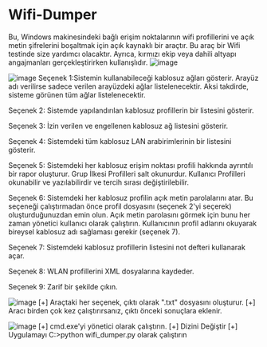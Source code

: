# Wifi-Dumper
Bu, Windows makinesindeki bağlı erişim noktalarının wifi profillerini ve açık metin şifrelerini boşaltmak için açık kaynaklı bir araçtır. Bu araç bir Wifi testinde size yardımcı olacaktır. Ayrıca, kırmızı ekip veya dahili altyapı angajmanları gerçekleştirirken kullanışlıdır.
![image](https://user-images.githubusercontent.com/106737906/192343675-e73118f3-8c34-4c17-8a92-e68c86541998.png)

![image](https://user-images.githubusercontent.com/106737906/192344347-23acb96a-e25f-49d2-ac8b-c35a91a166ba.png)
Seçenek 1:Sistemin kullanabileceği kablosuz ağları gösterir. Arayüz adı verilirse sadece verilen arayüzdeki ağlar listelenecektir. Aksi takdirde, sisteme görünen tüm ağlar listelenecektir.

Seçenek 2: Sistemde yapılandırılan kablosuz profillerin bir listesini gösterir.

Seçenek 3: İzin verilen ve engellenen kablosuz ağ listesini gösterir.

Seçenek 4: Sistemdeki tüm kablosuz LAN arabirimlerinin bir listesini gösterir.

Seçenek 5: Sistemdeki her kablosuz erişim noktası profili hakkında ayrıntılı bir rapor oluşturur. Grup İlkesi Profilleri salt okunurdur. Kullanıcı Profilleri okunabilir ve yazılabilirdir ve tercih sırası değiştirilebilir.

Seçenek 6: Sistemdeki her kablosuz profilin açık metin parolalarını atar. Bu seçeneği çalıştırmadan önce profil dosyasını (seçenek 2'yi seçerek) oluşturduğunuzdan emin olun. Açık metin parolasını görmek için bunu her zaman yönetici kullanıcı olarak çalıştırın. Kullanıcının profil adlarını okuyarak bireysel kablosuz adı sağlaması gerekir (seçenek 7).

Seçenek 7: Sistemdeki kablosuz profillerin listesini not defteri kullanarak açar.

Seçenek 8: WLAN profillerini XML dosyalarına kaydeder.

Seçenek 9: Zarif bir şekilde çıkın.

![image](https://user-images.githubusercontent.com/106737906/192344395-94952ec9-f8c7-43e4-8324-364db803a68d.png)
[+] Araçtaki her seçenek, çıktı olarak ".txt" dosyasını oluşturur.
[+] Aracı birden çok kez çalıştırırsanız, çıktı önceki sonuçlara eklenir.

![image](https://user-images.githubusercontent.com/106737906/192344497-fd62c38d-d4dc-48ae-b75c-a11d4ff723ef.png)
[+] cmd.exe'yi yönetici olarak çalıştırın.
[+] Dizini Değiştir
[+] Uygulamayı C:\>python wifi_dumper.py olarak çalıştırın
